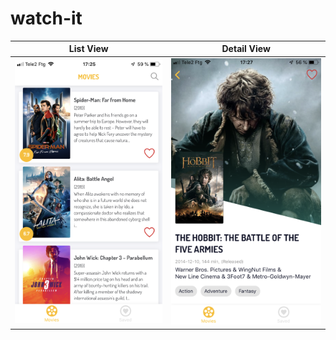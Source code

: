 # watch-it

List View                  |  Detail View
:-------------------------:|:-------------------------:
![](./docs/list.png)        |  ![](./docs/preview.png)
